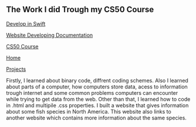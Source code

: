 <h2>The Work I did Trough my CS50 Course</h2>
  <a href="https://github.com/fahirataalaca/fahirataalaca.github.io/blob/main/DEVELOP.md"> Develop in Swift </a>
  <p></p>
   <a href="https://github.com/fahirataalaca/fahirataalaca.github.io/edit/main/Document.md"> Website Developing Documentation </a>
    <p></p>
   <a href="https://github.com/fahirataalaca/fahirataalaca.github.io/blob/main/CS50-Course.md"> CS50 Course </a>
    <p></p>
   <a href="https://fahirataalaca.github.io/"> Home </a>
    <p></p>
   <a href="https://github.com/fahirataalaca/fahirataalaca.github.io/blob/main/Projects.md"> Projects </a>
<p></p>

Firstly, I learned about binary code, diffrent coding schemes. Also I learned about parts of a computer, how computers store data, acess to information trough internet and some common problems computers can encounter while trying to get data from the web. Other than that, I learned how to code in .html and multipile .css properties. I built a website that gives information about some fish species in North America. This website also links to another website which contains more information about the same species.
